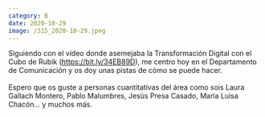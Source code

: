 ```yaml
--- 
category: B 
date: 2020-10-29 
image: /315_2020-10-29.jpeg 
--- 
```


Siguiendo con el vídeo donde asemejaba la Transformación Digital con el Cubo de Rubik (https://bit.ly/34EB89D), me centro hoy en el Departamento de Comunicación y os doy unas pistas de cómo se puede hacer. <br><br>Espero que os guste a personas cuantitativas del área como sois Laura Gallach Montero, Pablo Malumbres, Jesùs Presa Casado, María Luisa Chacón... y muchos más.